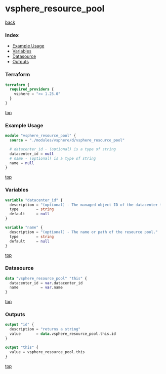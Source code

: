 # vsphere_resource_pool

[back](../vsphere.md)

### Index

- [Example Usage](#example-usage)
- [Variables](#variables)
- [Datasource](#datasource)
- [Outputs](#outputs)

### Terraform

```terraform
terraform {
  required_providers {
    vsphere = ">= 1.25.0"
  }
}
```

[top](#index)

### Example Usage

```terraform
module "vsphere_resource_pool" {
  source = "./modules/vsphere/d/vsphere_resource_pool"

  # datacenter_id - (optional) is a type of string
  datacenter_id = null
  # name - (optional) is a type of string
  name = null
}
```

[top](#index)

### Variables

```terraform
variable "datacenter_id" {
  description = "(optional) - The managed object ID of the datacenter the resource pool is in. This is not required when using ESXi directly, or if there is only one datacenter in your infrastructure."
  type        = string
  default     = null
}

variable "name" {
  description = "(optional) - The name or path of the resource pool."
  type        = string
  default     = null
}
```

[top](#index)

### Datasource

```terraform
data "vsphere_resource_pool" "this" {
  datacenter_id = var.datacenter_id
  name          = var.name
}
```

[top](#index)

### Outputs

```terraform
output "id" {
  description = "returns a string"
  value       = data.vsphere_resource_pool.this.id
}

output "this" {
  value = vsphere_resource_pool.this
}
```

[top](#index)